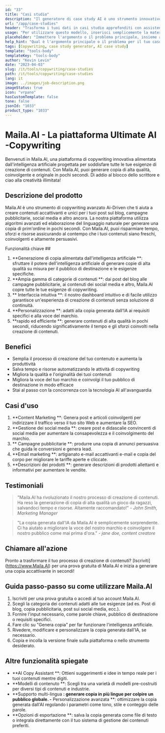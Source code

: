 ```yaml
---
id: "33"
title: "Casi studio"
description: "Il generatore di case study AI è uno strumento innovativo che utilizza l'intelligenza artificiale per creare casi studio convincenti.  Questo potente strumento ti aiuta a generare casi studio ben strutturati, coinvolgenti e informativi in ​​base ai dati forniti e ai punti chiave, risparmiando tempo e sforzi nel processo."
url: "/app/case-studies"
header: "Trasforma i tuoi dati in casi studio approfonditi con assistenza all'intelligenza artificiale."
usage: "Per utilizzare questo modello, inserisci semplicemente la materia principale del caso di studio, i punti chiave e tutti i dati o le statistiche pertinenti.  Questo strumento genererà un caso di studio ben strutturato, accattivante e informativo in base al tuo contributo."
placeholder: "Immettere l'argomento o il problema principale, insieme ai punti chiave e ai dati che si desidera includere nel caso di studio, ad esempio: \ n \ nmain Oggetto: Miglioramento della soddisfazione del cliente in un negozio al dettaglio \ n \ nkey punti: \ n \ n1.  Identificazione dei punti deboli del cliente \ N2.  Implementazione di soluzioni efficaci \ n3.  Valutazione dell'impatto delle modifiche \ n \ ndata: aumento della valutazione media della soddisfazione del cliente da 3,5 a 4,2 \ n \ nkeywords: vendita al dettaglio, soddisfazione del cliente, miglioramento"
help_hint: "Qual è l'argomento principale o il problema per il tuo caso di studio?  Fornisci punti chiave, dati o statistiche che desideri includere e creeremo un case study completo in base al tuo contributo."
tags: [Copywriting, case study generator, AI case study]
template: "tools-body"
templateKey: "tools-body"
author: "Kevin Levin"
date: "2023-04-03"
slug: /it/tools/copywriting/case-studies
path: /it/tools/copywriting/case-studies
lang: it
image: ../images/job-description.png
imageStatus: true
icon: "vrpano"
hasCustomTemplate: false
tone: false
jsonId: "1033"
product_type: "1033"
---
```


# Maila.AI - La piattaforma Ultimate AI -Copywriting

Benvenuti in Maila.AI, una piattaforma di copywriting innovativa alimentata dall'intelligenza artificiale progettata per soddisfare tutte le tue esigenze di creazione di contenuti. Con Maila.AI, puoi generare copia di alta qualità, coinvolgente e originale in pochi secondi. Dì addio al blocco dello scrittore e ciao alla creatività illimitata!

## Descrizione del prodotto

Maila.AI è uno strumento di copywriting avanzato Ai-Driven che ti aiuta a creare contenuti accattivanti e unici per i tuoi post sul blog, campagne pubblicitarie, social media e altro ancora. La nostra piattaforma utilizza algoritmi avanzati ed elaborazione del linguaggio naturale per generare una copia di prim'ordine in pochi secondi. Con Maila.AI, puoi risparmiare tempo, sforzi e risorse assicurando al contempo che i tuoi contenuti siano freschi, coinvolgenti e altamente persuasivi.

Funzionalità chiave ##

1. **Generazione di copia alimentata dall'intelligenza artificiale **: sfruttare il potere dell'intelligenza artificiale di generare copie di alta qualità su misura per il pubblico di destinazione e le esigenze specifiche.
2. **Ampia gamma di categorie di contenuti **: dai post del blog alle campagne pubblicitarie, ai contenuti dei social media e altro, Maila.AI copre tutte le tue esigenze di copywriting.
3. ** Interfaccia intuitiva **: il nostro dashboard intuitivo e di facile utilizzo garantisce un'esperienza di creazione di contenuti senza soluzione di continuità.
4. **Personalizzazione **: adatti alla copia generata dall'IA ai requisiti specifici e alla voce del marchio.
5. **rapido ed efficiente **: generare contenuti di alta qualità in pochi secondi, riducendo significativamente il tempo e gli sforzi coinvolti nella creazione di contenuti.

## Benefici

- Semplia il processo di creazione del tuo contenuto e aumenta la produttività
- Salva tempo e risorse automatizzando le attività di copywriting
- Migliora la qualità e l'originalità dei tuoi contenuti
- Migliora la voce del tuo marchio e coinvolgi il tuo pubblico di destinazione in modo efficace
- Stai al passo con la concorrenza con la tecnologia AI all'avanguardia

## Casi d'uso

1. **Content Marketing **: Genera post e articoli coinvolgenti per indirizzare il traffico verso il tuo sito Web e aumentare la SEO.
2. **Gestione dei social media **: creare post e didascalie convincenti di social media per aumentare la consapevolezza e il coinvolgimento del marchio.
3. ** Campagne pubblicitarie **: produrre una copia di annunci persuasiva che guida le conversioni e genera lead.
4. **Email marketing **: artigianato e-mail accattivanti e-mail e copia del corpo per migliorare le tariffe aperte e cliccate.
5. **Descrizioni dei prodotti **: generare descrizioni di prodotti allettanti e informativi per aumentare le vendite.

## Testimoniali

> "Maila.AI ha rivoluzionato il nostro processo di creazione di contenuti. Ha reso la generazione di copia di alta qualità un gioco da ragazzi, salvandoci tempo e risorse. Altamente raccomandato!" - _John Smith, Marketing Manager_

> "La copia generata dall'IA da Maila.AI è semplicemente sorprendente. Ci ha aiutato a migliorare la voce del nostro marchio e coinvolgere il nostro pubblico come mai prima d'ora." - _jane doe, content creatore_

## Chiamare all'azione

Pronto a trasformare il tuo processo di creazione di contenuti? [Iscriviti] (https://www.Maila.AI) per una prova gratuita di Maila.AI e inizia a generare una copia accattivante in secondi!

## Guida passo-passo su come utilizzare Maila.AI

1. Iscriviti per una prova gratuita o accedi al tuo account Maila.AI.
2. Scegli la categoria dei contenuti adatti alle tue esigenze (ad es. Post di blog, copia pubblicitaria, post sui social media, ecc.).
3. Fornire l'input necessario, come parole chiave, pubblico di destinazione o requisiti specifici.
4. Fare clic su "Genera copia" per far funzionare l'intelligenza artificiale.
5. Rivedere, modificare e personalizzare la copia generata dall'IA, se necessario.
6. Copia e incolla la versione finale sulla piattaforma o nello strumento desiderato.

## Altre funzionalità spiegate

- **AI Copy Assistant **: Ottieni suggerimenti e idee in tempo reale per i tuoi contenuti mentre digiti.
- **Modelli di contenuto **: Scegli tra una varietà di modelli pre-costruiti per diversi tipi di contenuti e industrie.
- **Supporto multi-lingua **: generare copia in più lingue per colpire un pubblico globale. -** Personalizzazione avanzata **: ottimizzare la copia generata dall'AI regolando i parametri come tono, stile e conteggio delle parole.
- **Opzioni di esportazione **: salva la copia generata come file di testo o integrala direttamente con il tuo sistema di gestione dei contenuti preferiti.
